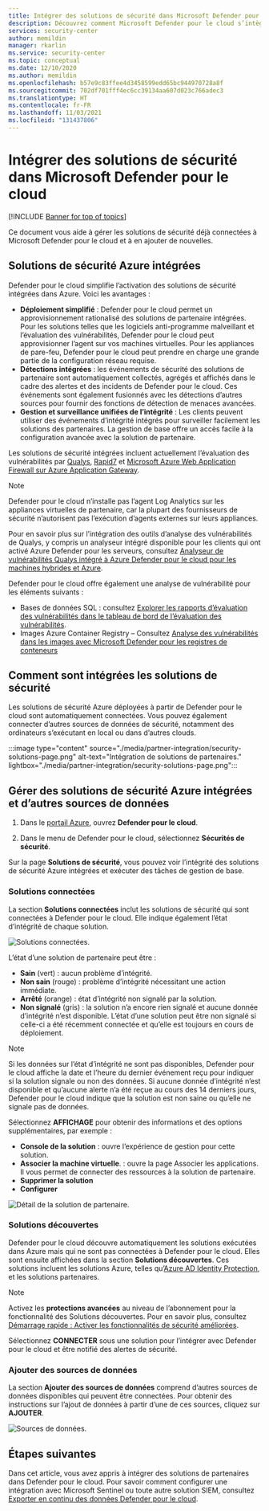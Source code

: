 ```yaml
---
title: Intégrer des solutions de sécurité dans Microsoft Defender pour le cloud | Microsoft Docs
description: Découvrez comment Microsoft Defender pour le cloud s’intègre avec les partenaires pour améliorer la sécurité globale de vos ressources Azure.
services: security-center
author: memildin
manager: rkarlin
ms.service: security-center
ms.topic: conceptual
ms.date: 12/10/2020
ms.author: memildin
ms.openlocfilehash: b57e9c83ffee4d3458599edd65bc944970728a8f
ms.sourcegitcommit: 702df701fff4ec6cc39134aa607d023c766adec3
ms.translationtype: HT
ms.contentlocale: fr-FR
ms.lasthandoff: 11/03/2021
ms.locfileid: "131437806"
---
```

# <a name="integrate-security-solutions-in-microsoft-defender-for-cloud"></a>Intégrer des solutions de sécurité dans Microsoft Defender pour le cloud

[!INCLUDE [Banner for top of topics](./includes/banner.md)]

Ce document vous aide à gérer les solutions de sécurité déjà connectées à Microsoft Defender pour le cloud et à en ajouter de nouvelles.

## <a name="integrated-azure-security-solutions"></a>Solutions de sécurité Azure intégrées
Defender pour le cloud simplifie l’activation des solutions de sécurité intégrées dans Azure. Voici les avantages :

- **Déploiement simplifié** : Defender pour le cloud permet un approvisionnement rationalisé des solutions de partenaire intégrées. Pour les solutions telles que les logiciels anti-programme malveillant et l’évaluation des vulnérabilités, Defender pour le cloud peut approvisionner l’agent sur vos machines virtuelles. Pour les appliances de pare-feu, Defender pour le cloud peut prendre en charge une grande partie de la configuration réseau requise.
- **Détections intégrées** : les événements de sécurité des solutions de partenaire sont automatiquement collectés, agrégés et affichés dans le cadre des alertes et des incidents de Defender pour le cloud. Ces événements sont également fusionnés avec les détections d’autres sources pour fournir des fonctions de détection de menaces avancées.
- **Gestion et surveillance unifiées de l’intégrité** : Les clients peuvent utiliser des événements d’intégrité intégrés pour surveiller facilement les solutions des partenaires. La gestion de base offre un accès facile à la configuration avancée avec la solution de partenaire.

Les solutions de sécurité intégrées incluent actuellement l’évaluation des vulnérabilités par [Qualys](https://www.qualys.com/public-cloud/#azure), [Rapid7](https://www.rapid7.com/products/insightvm/) et [Microsoft Azure Web Application Firewall sur Azure Application Gateway](../web-application-firewall/ag/ag-overview.md).

> [!NOTE]
> Defender pour le cloud n’installe pas l’agent Log Analytics sur les appliances virtuelles de partenaire, car la plupart des fournisseurs de sécurité n’autorisent pas l’exécution d’agents externes sur leurs appliances.

Pour en savoir plus sur l’intégration des outils d’analyse des vulnérabilités de Qualys, y compris un analyseur intégré disponible pour les clients qui ont activé Azure Defender pour les serveurs, consultez [Analyseur de vulnérabilités Qualys intégré à Azure Defender pour le cloud pour les machines hybrides et Azure](deploy-vulnerability-assessment-vm.md).

Defender pour le cloud offre également une analyse de vulnérabilité pour les éléments suivants :

* Bases de données SQL : consultez [Explorer les rapports d’évaluation des vulnérabilités dans le tableau de bord de l’évaluation des vulnérabilités](defender-for-sql-on-machines-vulnerability-assessment.md#explore-vulnerability-assessment-reports).
* Images Azure Container Registry – Consultez [Analyse des vulnérabilités dans les images avec Microsoft Defender pour les registres de conteneurs](defender-for-container-registries-usage.md)

## <a name="how-security-solutions-are-integrated"></a>Comment sont intégrées les solutions de sécurité
Les solutions de sécurité Azure déployées à partir de Defender pour le cloud sont automatiquement connectées. Vous pouvez également connecter d’autres sources de données de sécurité, notamment des ordinateurs s’exécutant en local ou dans d’autres clouds.

:::image type="content" source="./media/partner-integration/security-solutions-page.png" alt-text="Intégration de solutions de partenaires." lightbox="./media/partner-integration/security-solutions-page.png":::

## <a name="manage-integrated-azure-security-solutions-and-other-data-sources"></a>Gérer des solutions de sécurité Azure intégrées et d’autres sources de données

1. Dans le [portail Azure](https://azure.microsoft.com/features/azure-portal/), ouvrez **Defender pour le cloud**.

1. Dans le menu de Defender pour le cloud, sélectionnez **Sécurités de sécurité**.

Sur la page **Solutions de sécurité**, vous pouvez voir l’intégrité des solutions de sécurité Azure intégrées et exécuter des tâches de gestion de base.

### <a name="connected-solutions"></a>Solutions connectées

La section **Solutions connectées** inclut les solutions de sécurité qui sont connectées à Defender pour le cloud. Elle indique également l’état d’intégrité de chaque solution.  

![Solutions connectées.](./media/partner-integration/connected-solutions.png)

L’état d’une solution de partenaire peut être :

* **Sain** (vert) : aucun problème d’intégrité.
* **Non sain** (rouge) : problème d’intégrité nécessitant une action immédiate.
* **Arrêté** (orange) : état d’intégrité non signalé par la solution.
* **Non signalé** (gris) : la solution n’a encore rien signalé et aucune donnée d’intégrité n’est disponible. L’état d’une solution peut être non signalé si celle-ci a été récemment connectée et qu’elle est toujours en cours de déploiement.

> [!NOTE]
> Si les données sur l’état d’intégrité ne sont pas disponibles, Defender pour le cloud affiche la date et l’heure du dernier événement reçu pour indiquer si la solution signale ou non des données. Si aucune donnée d’intégrité n’est disponible et qu’aucune alerte n’a été reçue au cours des 14 derniers jours, Defender pour le cloud indique que la solution est non saine ou qu’elle ne signale pas de données.
>
>

Sélectionnez **AFFICHAGE** pour obtenir des informations et des options supplémentaires, par exemple :

   - **Console de la solution** : ouvre l’expérience de gestion pour cette solution.
   - **Associer la machine virtuelle**. : ouvre la page Associer les applications. Il vous permet de connecter des ressources à la solution de partenaire.
   - **Supprimer la solution**
   - **Configurer**

   ![Détail de la solution de partenaire.](./media/partner-integration/partner-solutions-detail.png)


### <a name="discovered-solutions"></a>Solutions découvertes

Defender pour le cloud découvre automatiquement les solutions exécutées dans Azure mais qui ne sont pas connectées à Defender pour le cloud. Elles sont ensuite affichées dans la section **Solutions découvertes**. Ces solutions incluent les solutions Azure, telles qu’[Azure AD Identity Protection](../active-directory/identity-protection/overview-identity-protection.md), et les solutions partenaires.

> [!NOTE]
> Activez les **protections avancées** au niveau de l’abonnement pour la fonctionnalité des Solutions découvertes. Pour en savoir plus, consultez [Démarrage rapide : Activer les fonctionnalités de sécurité améliorées](enable-enhanced-security.md).

Sélectionnez **CONNECTER** sous une solution pour l’intégrer avec Defender pour le cloud et être notifié des alertes de sécurité.

### <a name="add-data-sources"></a>Ajouter des sources de données

La section **Ajouter des sources de données** comprend d’autres sources de données disponibles qui peuvent être connectées. Pour obtenir des instructions sur l’ajout de données à partir d’une de ces sources, cliquez sur **AJOUTER**.

![Sources de données.](./media/partner-integration/add-data-sources.png)



## <a name="next-steps"></a>Étapes suivantes

Dans cet article, vous avez appris à intégrer des solutions de partenaires dans Defender pour le cloud. Pour savoir comment configurer une intégration avec Microsoft Sentinel ou toute autre solution SIEM, consultez [Exporter en continu des données Defender pour le cloud](continuous-export.md).